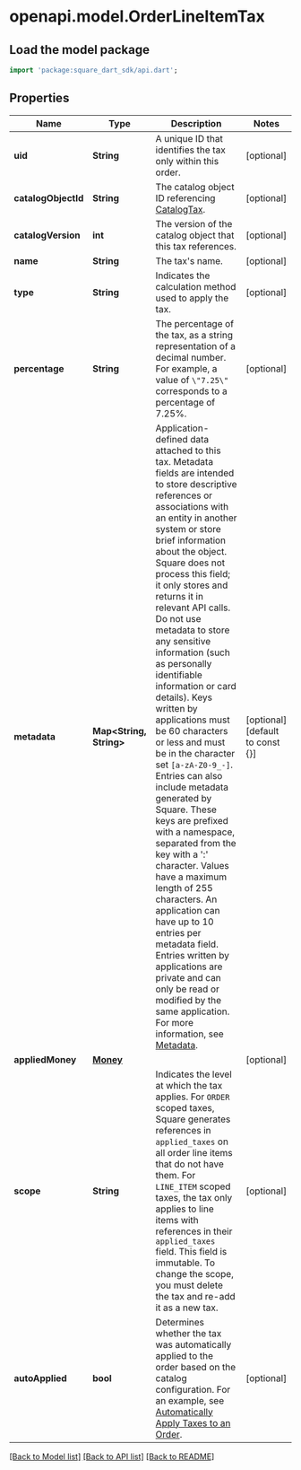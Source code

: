 # openapi.model.OrderLineItemTax

## Load the model package
```dart
import 'package:square_dart_sdk/api.dart';
```

## Properties
Name | Type | Description | Notes
------------ | ------------- | ------------- | -------------
**uid** | **String** | A unique ID that identifies the tax only within this order. | [optional] 
**catalogObjectId** | **String** | The catalog object ID referencing [CatalogTax](https://developer.squareup.com/reference/square_2023-12-13/objects/CatalogTax). | [optional] 
**catalogVersion** | **int** | The version of the catalog object that this tax references. | [optional] 
**name** | **String** | The tax's name. | [optional] 
**type** | **String** | Indicates the calculation method used to apply the tax. | [optional] 
**percentage** | **String** | The percentage of the tax, as a string representation of a decimal number. For example, a value of `\"7.25\"` corresponds to a percentage of 7.25%. | [optional] 
**metadata** | **Map<String, String>** | Application-defined data attached to this tax. Metadata fields are intended to store descriptive references or associations with an entity in another system or store brief information about the object. Square does not process this field; it only stores and returns it in relevant API calls. Do not use metadata to store any sensitive information (such as personally identifiable information or card details).  Keys written by applications must be 60 characters or less and must be in the character set `[a-zA-Z0-9_-]`. Entries can also include metadata generated by Square. These keys are prefixed with a namespace, separated from the key with a ':' character.  Values have a maximum length of 255 characters.  An application can have up to 10 entries per metadata field.  Entries written by applications are private and can only be read or modified by the same application.  For more information, see [Metadata](https://developer.squareup.com/docs/build-basics/metadata). | [optional] [default to const {}]
**appliedMoney** | [**Money**](Money.md) |  | [optional] 
**scope** | **String** | Indicates the level at which the tax applies. For `ORDER` scoped taxes, Square generates references in `applied_taxes` on all order line items that do not have them. For `LINE_ITEM` scoped taxes, the tax only applies to line items with references in their `applied_taxes` field.  This field is immutable. To change the scope, you must delete the tax and re-add it as a new tax. | [optional] 
**autoApplied** | **bool** | Determines whether the tax was automatically applied to the order based on the catalog configuration. For an example, see [Automatically Apply Taxes to an Order](https://developer.squareup.com/docs/orders-api/apply-taxes-and-discounts/auto-apply-taxes). | [optional] 

[[Back to Model list]](../README.md#documentation-for-models) [[Back to API list]](../README.md#documentation-for-api-endpoints) [[Back to README]](../README.md)


